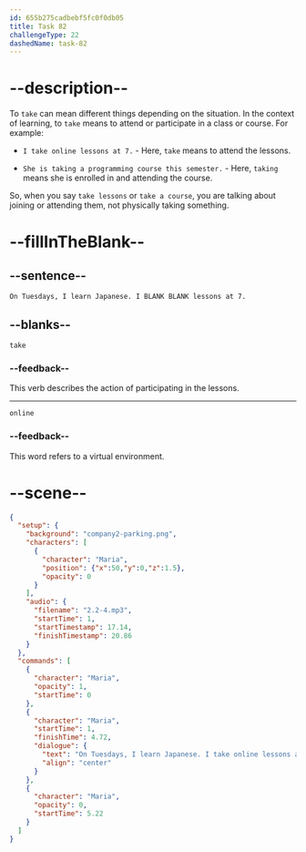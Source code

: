 ```yaml
---
id: 655b275cadbebf5fc0f0db05
title: Task 82
challengeType: 22
dashedName: task-82
---
```


<!-- (Audio) Maria: On Tuesdays, I learn Japanese. I take online lessons at 7. -->

# --description--

To `take` can mean different things depending on the situation. In the context of learning, to `take` means to attend or participate in a class or course. For example:

- `I take online lessons at 7.` - Here, `take` means to attend the lessons.

- `She is taking a programming course this semester.` - Here, `taking` means she is enrolled in and attending the course.

So, when you say `take lessons` or `take a course`, you are talking about joining or attending them, not physically taking something.

# --fillInTheBlank--

## --sentence--

`On Tuesdays, I learn Japanese. I BLANK BLANK lessons at 7.`

## --blanks--

`take`

### --feedback--

This verb describes the action of participating in the lessons.

---

`online`

### --feedback--

This word refers to a virtual environment.

# --scene--

```json
{
  "setup": {
    "background": "company2-parking.png",
    "characters": [
      {
        "character": "Maria",
        "position": {"x":50,"y":0,"z":1.5},
        "opacity": 0
      }
    ],
    "audio": {
      "filename": "2.2-4.mp3",
      "startTime": 1,
      "startTimestamp": 17.14,
      "finishTimestamp": 20.86
    }
  },
  "commands": [
    {
      "character": "Maria",
      "opacity": 1,
      "startTime": 0
    },
    {
      "character": "Maria",
      "startTime": 1,
      "finishTime": 4.72,
      "dialogue": {
        "text": "On Tuesdays, I learn Japanese. I take online lessons at 7.",
        "align": "center"
      }
    },
    {
      "character": "Maria",
      "opacity": 0,
      "startTime": 5.22
    }
  ]
}
```
